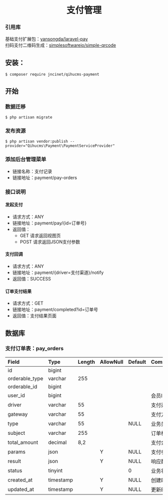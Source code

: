 <h1 align="center">支付管理</h1>

### 引用库
 
 基础支付扩展包：[yansongda/laravel-pay](https://github.com/yansongda/laravel-pay)  
 扫码支付二维码生成：[simplesoftwareio/simple-qrcode](https://github.com/SimpleSoftwareIO/simple-qrcode)

## 安装：
```shell
$ composer require jncinet/qihucms-payment
```

## 开始
### 数据迁移
```shell
$ php artisan migrate
```
### 发布资源
```shell
$ php artisan vendor:publish --provider="Qihucms\Payment\PaymentServiceProvider"
```

### 添加后台管理菜单
+ 链接名称：支付记录  
+ 链接地址：payment/pay-orders

### 接口说明
#### 发起支付
+ 请求方式：ANY
+ 链接地址：payment/pay/{id=订单号}
+ 返回值：
  - GET 请求返回视图页
  - POST 请求返回JSON支付参数

#### 支付回调
+ 请求方式：ANY
+ 链接地址：payment/{driver=支付渠道}/notify
+ 返回值：SUCCESS

#### 订单支付结果
+ 请求方式：GET
+ 链接地址：payment/completed?id=订单号
+ 返回值：支付结果页面

## 数据库

### 支付订单表：pay_orders
| Field             | Type      | Length    | AllowNull | Default   | Comment       |
| :----             | :----     | :----     | :----     | :----     | :----         |
| id                | bigint    |           |           |           |               |
| orderable_type    | varchar   | 255       |           |           |               |
| orderable_id      | bigint    |           |           |           |               |
| user_id           | bigint    |           |           |           | 会员ID         |
| driver            | varchar   | 55        |           |           | 支付渠道        |
| gateway           | varchar   | 55        |           |           | 支付方法        |
| type              | varchar   | 55        |           | NULL      | 业务类型        |
| subject           | varchar   | 255       |           |           | 订单标题        |
| total_amount      | decimal   | 8,2       |           |           | 支付金额        |
| params            | json      |           | Y         | NULL      | 支付参数        |
| result            | json      |           | Y         | NULL      | 响应数据        |
| status            | tinyint   |           |           | 0         | 业务状态        |
| created_at        | timestamp |           | Y         | NULL      | 创建时间        |
| updated_at        | timestamp |           | Y         | NULL      | 更新时间        |